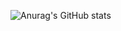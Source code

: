 ![Anurag's GitHub stats](https://github-readme-stats.vercel.app/api?username=NouXXXX&show_icons=true&theme=tokyonight)
